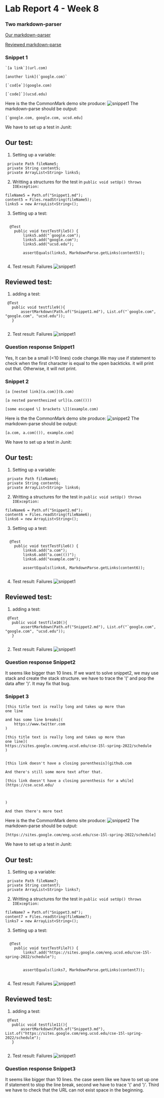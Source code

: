 # Lab Report 4 - Week 8
### Two markdown-parser
[Our markdown-parser](https://github.com/TerryYan26/markdown-parser.git)

[Reviewed markdown-parse](https://github.com/rmccrystal/markdown-parser.git)

### Snippet 1

```
`[a link`](url.com)

[another link](`google.com)`

[`cod[e`](google.com)

[`code]`](ucsd.edu)
```

Here is the  the CommonMark demo site produce:
![snippet1](Lab4/3.1.PNG)
The markdown-parse should be output:
``` 
[`google.com, google.com, ucsd.edu] 
```
We have to set up a test in Junit:

## Our test: 

1. Setting up a variable:
```
 private Path fileName5;
 private String content5;
 private ArrayList<String> links5;
 ```
 2. Writting a structures for the test in `public void setUp() throws IOException:`
```
fileName5 = Path.of("Snippet1.md");
content5 = Files.readString(fileName5);
links5 = new ArrayList<String>();
```
3. Setting up a test:

```

  @Test
    public void testTestFile5() {
        links5.add("`google.com");
        links5.add("google.com");
        links5.add("ucsd.edu");
       
        assertEquals(links5, MarkdownParse.getLinks(content5));
        
  ```
4. Test result: Failures
![snippet1](Lab4/3.2.PNG)

  ## Reviewed test:
  1. adding a test:
 ```
  @Test
    public void testfile9(){
        assertMarkdown(Path.of("Snippet1.md"), List.of("`google.com", "google.com", "ucsd.edu"));
    }
    
 ```
 2. Test result: Failures
 ![snippet1](Lab4/3.3.PNG)
    
 ### Question response Snippet1
 Yes, It can be a small (<10 lines) code change.We may use if statement to check when the first character is equal to the open backticks.  it will print out that. Otherwise, it will not print.
 ### Snippet 2

```
[a [nested link](a.com)](b.com)

[a nested parenthesized url](a.com(()))

[some escaped \[ brackets \]](example.com)

```

Here is the  the CommonMark demo site produce:
![snippet2](Lab4/3.4.PNG)
The markdown-parse should be output:
``` 
[a.com, a.com(()), example.com]
```
We have to set up a test in Junit:

## Our test: 

1. Setting up a variable:
```
 private Path fileName6;
 private String content6;
 private ArrayList<String> links6;
 ```
 2. Writting a structures for the test in `public void setUp() throws IOException:`
```
fileName6 = Path.of("Snippet2.md");
content6 = Files.readString(fileName6);
links6 = new ArrayList<String>();
```
3. Setting up a test:

```

  @Test
    public void testTestFile6() {
        links6.add("a.com");
        links6.add("a.com(())");
        links6.add("example.com");
       
        assertEquals(links6, MarkdownParse.getLinks(content6));
        
  ```
4. Test result: Failures
![snippet1](Lab4/3.5.PNG)

  ## Reviewed test:
  1. adding a test:
 ```
  @Test
    public void testfile10(){
        assertMarkdown(Path.of("Snippet2.md"), List.of("`google.com", "google.com", "ucsd.edu"));
    }
    
 ```
 2. Test result: Failures
 ![snippet1](Lab4/3.6.PNG)
 
 ### Question response Snippet2
 It seems like bigger than 10 lines. If we want to solve snippet2, we may use stack and create the stack structure. we have to trace the '(' and pop the data after ')'. It may fix that bug.
  ### Snippet 3

```
[this title text is really long and takes up more than 
one line

and has some line breaks](
    https://www.twitter.com
)

[this title text is really long and takes up more than 
one line](
https://sites.google.com/eng.ucsd.edu/cse-15l-spring-2022/schedule
)


[this link doesn't have a closing parenthesis](github.com

And there's still some more text after that.

[this link doesn't have a closing parenthesis for a while](https://cse.ucsd.edu/



)

And then there's more text

```

Here is the  the CommonMark demo site produce:
![snippet2](Lab4/3.7.PNG)
The markdown-parse should be output:
``` 
[https://sites.google.com/eng.ucsd.edu/cse-15l-spring-2022/schedule]
```
We have to set up a test in Junit:

## Our test: 

1. Setting up a variable:
```
 private Path fileName7;
 private String content7;
 private ArrayList<String> links7;
 ```
 2. Writting a structures for the test in `public void setUp() throws IOException:`
```
fileName7 = Path.of("Snippet3.md");
content7 = Files.readString(fileName7);
links7 = new ArrayList<String>();
```
3. Setting up a test:

```

  @Test
    public void testTestFile7() {
        links7.add("https://sites.google.com/eng.ucsd.edu/cse-15l-spring-2022/schedule");
       
       
        assertEquals(links7, MarkdownParse.getLinks(content7));
        
  ```
4. Test result: Failures
![snippet1](Lab4/3.8.PNG)

  ## Reviewed test:
  1. adding a test:
 ```
  @Test
    public void testfile11(){
        assertMarkdown(Path.of("Snippet3.md"), List.of("https://sites.google.com/eng.ucsd.edu/cse-15l-spring-2022/schedule");
    }
    
 ```
 2. Test result: Failures
 ![snippet1](Lab4/3.9.PNG)
 
 ### Question response Snippet3
 It seems like bigger than 10 lines. the case seem like we have to set up one if statement to stop the line break, second we have to trace '(' and ')'. Third we have to check that the URL can not exist space in the beginning.
 
